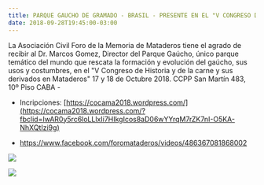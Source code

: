 ```yaml
---
title: PARQUE GAUCHO DE GRAMADO - BRASIL - PRESENTE EN EL "V CONGRESO DE HISTORIA Y DE LA CARNE Y SUS DERIVADOS EN MATADEROS"
date: 2018-09-28T19:45:00-03:00
---
```


La Asociación Civil Foro de la Memoria de Mataderos tiene el agrado de recibir al Dr. Marcos Gomez, Director del Parque Gaúcho, único parque temático del mundo que rescata la formación y evolución del gaúcho, sus usos y costumbres, en el "V Congreso de Historia y de la carne y sus derivados en Mataderos" 17 y 18 de Octubre 2018. CCPP San Martín 483, 10º Piso CABA -

- Incripciones: [https://cocama2018.wordpress.com/](https://cocama2018.wordpress.com/?fbclid=IwAR0y5rc6loLLlxIi7HIkgIcos8aD06wYYrqM7rZK7nI-O5KA-NhXQtIzi9g)

- https://www.facebook.com/foromataderos/videos/486367081868002

[![](https://blogger.googleusercontent.com/img/a/AVvXsEg4ajoBfXiZwERh5wHyOFFBENGsLAjrMAVMPD5oqFI0XpupLka3G0GUDI0y5Kjc8ZUidWopyiXE_bfb6q21OHQp36u6LQ7VX_nMG4aR7I5rMd6f2TWDmV228ULob7Bltc1YNWyweO7FenvWhzLrR4jguaa9k1m4NTmNMkInP8HHe0xdFN455RKrzj0O-w=w400-h265)](https://blogger.googleusercontent.com/img/a/AVvXsEg4ajoBfXiZwERh5wHyOFFBENGsLAjrMAVMPD5oqFI0XpupLka3G0GUDI0y5Kjc8ZUidWopyiXE_bfb6q21OHQp36u6LQ7VX_nMG4aR7I5rMd6f2TWDmV228ULob7Bltc1YNWyweO7FenvWhzLrR4jguaa9k1m4NTmNMkInP8HHe0xdFN455RKrzj0O-w=s300)

[![](https://blogger.googleusercontent.com/img/a/AVvXsEiauAgLAwIFLsmwieN-VSl5EVY8ysmCgLnbMdT-aODXN8jlrmd3J7FZGOt8l0ATs8CPSKy8qAcTCTnJR6JX6LHW__88DWowOj6R1PqCo42Sx6ljK1t66wNP6pUXqfFdaOxRP_AW9rglAUyh9ml8j0qSZ7uBRel7qDRMwWR_1KQkKuk-gkwvLWkY1SoIuA=w400-h266)](https://blogger.googleusercontent.com/img/a/AVvXsEiauAgLAwIFLsmwieN-VSl5EVY8ysmCgLnbMdT-aODXN8jlrmd3J7FZGOt8l0ATs8CPSKy8qAcTCTnJR6JX6LHW__88DWowOj6R1PqCo42Sx6ljK1t66wNP6pUXqfFdaOxRP_AW9rglAUyh9ml8j0qSZ7uBRel7qDRMwWR_1KQkKuk-gkwvLWkY1SoIuA=s275)